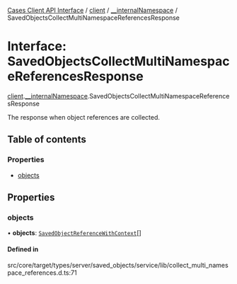 [Cases Client API Interface](../README.md) / [client](../modules/client.md) / [\_\_internalNamespace](../modules/client.__internalNamespace.md) / SavedObjectsCollectMultiNamespaceReferencesResponse

# Interface: SavedObjectsCollectMultiNamespaceReferencesResponse

[client](../modules/client.md).[__internalNamespace](../modules/client.__internalNamespace.md).SavedObjectsCollectMultiNamespaceReferencesResponse

The response when object references are collected.

## Table of contents

### Properties

- [objects](client.__internalNamespace.SavedObjectsCollectMultiNamespaceReferencesResponse.md#objects)

## Properties

### objects

• **objects**: [`SavedObjectReferenceWithContext`](client.__internalNamespace.SavedObjectReferenceWithContext.md)[]

#### Defined in

src/core/target/types/server/saved_objects/service/lib/collect_multi_namespace_references.d.ts:71
